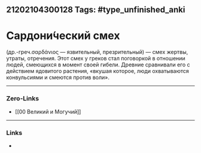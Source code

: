 21202104300128
Tags: #type_unfinished_anki 
---
# Сардони́ческий смех 

(др.-греч.σαρδάνιος — язвительный, презрительный) — смех жертвы, утраты, отречения. Этот смех у греков стал поговоркой в отношении людей, смеющихся в момент своей гибели. Древние сравнивали его с действием ядовитого растения, «вкушая которое, люди охватываются конвульсиями и смеются против воли».

---
### Zero-Links
- [[00 Великий и Могучий]]
---
### Links
-